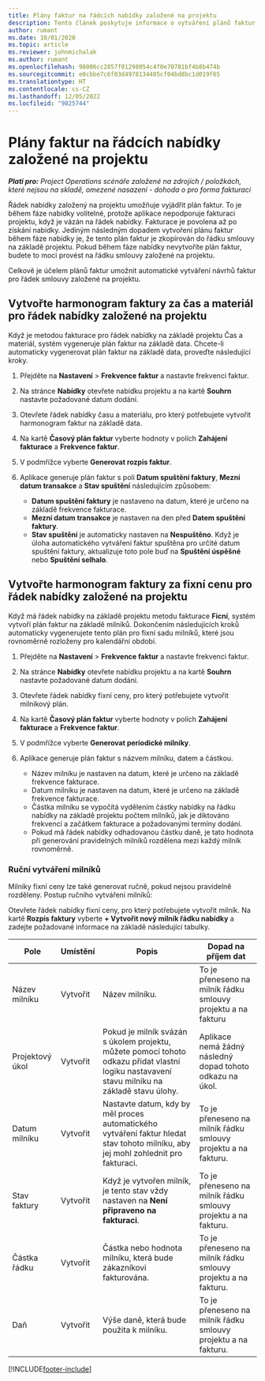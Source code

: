 ```yaml
---
title: Plány faktur na řádcích nabídky založené na projektu
description: Tento článek poskytuje informace o vytváření plánů faktur a milníků pro řádky nabídek.
author: rumant
ms.date: 10/01/2020
ms.topic: article
ms.reviewer: johnmichalak
ms.author: rumant
ms.openlocfilehash: 98006cc2857f01298054c4f0e70781bf4b8b474b
ms.sourcegitcommit: e0cbbe7c6f03d4978134405cf04bd8bc1d019f65
ms.translationtype: HT
ms.contentlocale: cs-CZ
ms.lasthandoff: 12/05/2022
ms.locfileid: "9825744"
---
```

# <a name="invoice-schedules-on-project-quote-lines"></a>Plány faktur na řádcích nabídky založené na projektu

_**Platí pro:** Project Operations scénáře založené na zdrojích / položkách, které nejsou na skladě, omezené nasazení - dohoda o pro forma fakturaci_

Řádek nabídky založený na projektu umožňuje vyjádřit plán faktur. To je během fáze nabídky volitelné, protože aplikace nepodporuje fakturaci projektu, když je vázán na řádek nabídky. Fakturace je povolena až po získání nabídky. Jediným následným dopadem vytvoření plánu faktur během fáze nabídky je, že tento plán faktur je zkopírován do řádku smlouvy na základě projektu. Pokud během fáze nabídky nevytvoříte plán faktur, budete to moci provést na řádku smlouvy založené na projektu.

Celkově je účelem plánů faktur umožnit automatické vytváření návrhů faktur pro řádek smlouvy založené na projektu. 

## <a name="create-a-time-and-material-invoice-schedule-for-a-project-quote-line"></a>Vytvořte harmonogram faktury za čas a materiál pro řádek nabídky založené na projektu

Když je metodou fakturace pro řádek nabídky na základě projektu Čas a materiál, systém vygeneruje plán faktur na základě data. Chcete-li automaticky vygenerovat plán faktur na základě data, proveďte následující kroky.

1. Přejděte na **Nastavení** > **Frekvence faktur** a nastavte frekvenci faktur.
2. Na stránce **Nabídky** otevřete nabídku projektu a na kartě **Souhrn** nastavte požadované datum dodání.
3. Otevřete řádek nabídky času a materiálu, pro který potřebujete vytvořit harmonogram faktur na základě data. 
4. Na kartě **Časový plán faktur** vyberte hodnoty v polích **Zahájení fakturace** a **Frekvence faktur**. 
5. V podmřížce vyberte **Generovat rozpis faktur**.
6. Aplikace generuje plán faktur s poli **Datum spuštění faktury**, **Mezní datum transakce** a **Stav spuštění** následujícím způsobem:

    - **Datum spuštění faktury** je nastaveno na datum, které je určeno na základě frekvence fakturace.
    - **Mezní datum transakce** je nastaven na den před **Datem spuštění faktury**.
    - **Stav spuštění** je automaticky nastaven na **Nespuštěno**. Když je úloha automatického vytváření faktur spuštěna pro určité datum spuštění faktury, aktualizuje toto pole buď na **Spuštění úspěšné** nebo **Spuštění selhalo**.

## <a name="create-a-fixed-price-invoice-schedule-for-a-project-quote-line"></a>Vytvořte harmonogram faktury za fixní cenu pro řádek nabídky založené na projektu

Když má řádek nabídky na základě projektu metodu fakturace **Ficní**, systém vytvoří plán faktur na základě milníků. Dokončením následujících kroků automaticky vygenerujete tento plán pro fixní sadu milníků, které jsou rovnoměrně rozloženy pro kalendářní období.

1. Přejděte na **Nastavení** > **Frekvence faktur** a nastavte frekvenci faktur.
2. Na stránce **Nabídky** otevřete nabídku projektu a na kartě **Souhrn** nastavte požadované datum dodání.
3. Otevřete řádek nabídky fixní ceny, pro který potřebujete vytvořit milníkový plán. 
4. Na kartě **Časový plán faktur** vyberte hodnoty v polích **Zahájení fakturace** a **Frekvence faktur**. 
5. V podmřížce vyberte **Generovat periodické milníky**.
6. Aplikace generuje plán faktur s názvem milníku, datem a částkou.

    - Název milníku je nastaven na datum, které je určeno na základě frekvence fakturace.
    - Datum milníku je nastaven na datum, které je určeno na základě frekvence fakturace.
    - Částka milníku se vypočítá vydělením částky nabídky na řádku nabídky na základě projektu počtem milníků, jak je diktováno frekvencí a začátkem fakturace a požadovanými termíny dodání.
    - Pokud má řádek nabídky odhadovanou částku daně, je tato hodnota při generování pravidelných milníků rozdělena mezi každý milník rovnoměrně.

### <a name="manually-create-milestones"></a>Ruční vytváření milníků

Milníky fixní ceny lze také generovat ručně, pokud nejsou pravidelně rozděleny. Postup ručního vytváření milníků:

Otevřete řádek nabídky fixní ceny, pro který potřebujete vytvořit milník. Na kartě **Rozpis faktury** vyberte **+ Vytvořit nový milník řádku nabídky** a zadejte požadované informace na základě následující tabulky.

| **Pole** | **Umístění** | **Popis** | **Dopad na příjem dat** |
| --- | --- | --- | --- |
| Název milníku | Vytvořit | Název milníku. | To je přeneseno na milník řádku smlouvy projektu a na fakturu |
| Projektový úkol | Vytvořit | Pokud je milník svázán s úkolem projektu, můžete pomocí tohoto odkazu přidat vlastní logiku nastavavení stavu milníku na základě stavu úlohy. | Aplikace nemá žádný následný dopad tohoto odkazu na úkol. |
| Datum milníku | Vytvořit | Nastavte datum, kdy by měl proces automatického vytváření faktur hledat stav tohoto milníku, aby jej mohl zohlednit pro fakturaci. | To je přeneseno na milník řádku smlouvy projektu a na fakturu. |
| Stav faktury | Vytvořit | Když je vytvořen milník, je tento stav vždy nastaven na **Není připraveno na fakturaci**. | To je přeneseno na milník řádku smlouvy projektu a na fakturu. |
| Částka řádku | Vytvořit | Částka nebo hodnota milníku, která bude zákazníkovi fakturována. | To je přeneseno na milník řádku smlouvy projektu a na fakturu. |
| Daň | Vytvořit | Výše daně, která bude použita k milníku. | To je přeneseno na milník řádku smlouvy projektu a na fakturu. |


[!INCLUDE[footer-include](../includes/footer-banner.md)]
